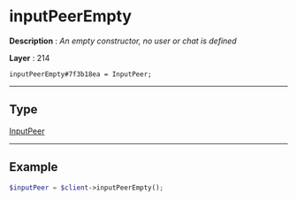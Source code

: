 # inputPeerEmpty

**Description** : *An empty constructor, no user or chat is defined*

**Layer** : 214

```tl
inputPeerEmpty#7f3b18ea = InputPeer;
```

---

## Type

[InputPeer](type/InputPeer)

---

## Example

```php
$inputPeer = $client->inputPeerEmpty();
```